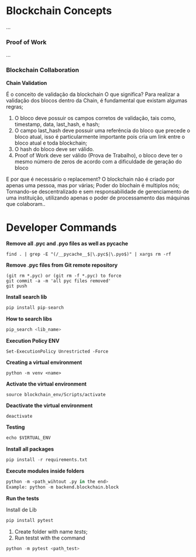 # Blockchain Concepts
...
### Proof of Work
...
### Blockchain Collaboration

**Chain Validation**

É o conceito de validação da blockchain
O que significa?
Para realizar a validação dos blocos dentro da Chain, é fundamental que existam algumas regras;

1. O bloco deve possuir os campos corretos de validação, tais como, timestamp, data, last_hash, e hash;
2. O campo last_hash deve possuir uma referência do bloco que precede o bloco atual, isso é particularmente importante pois cria um link entre o bloco atual e toda blockchain;
3. O hash do bloco deve ser válido.
4. Proof of Work deve ser válido (Prova de Trabalho), o bloco deve ter o mesmo número de zeros de acordo com a dificuldade de geração do bloco


E por que é necessário o replacement?
O blockchain não é criado por apenas uma pessoa, mas por várias; Poder do blochain é multiplos nós; Tornando-se descentralizado e sem responsabilidade de gerenciamento de uma instituição, utilizando apenas o poder de processamento das máquinas que colaboram..
# Developer Commands

**Remove all .pyc and .pyo files as well as __pycache__**
```terminal
find . | grep -E "(/__pycache__$|\.pyc$|\.pyo$)" | xargs rm -rf
```

**Remove .pyc files from Git remote repository**
```terminal
(git rm *.pyc) or (git rm -f *.pyc) to force
git commit -a -m 'all pyc files removed'
git push
```

**Install search lib**
```python
pip install pip-search
```

**How to search libs**
```python
pip_search <lib_name>
```

**Execution Policy ENV**
```terminal
Set-ExecutionPolicy Unrestricted -Force
```

**Creating a virtual environment**
```terminal
python -m venv <name>
```

**Activate the virtual environment**
```terminal
source blockchain_env/Scripts/activate
```

**Deactivate the virtual environment**
```terminal
deactivate
```

**Testing**
```python
echo $VIRTUAL_ENV

```

**Install all packages**

```python
pip install -r requirements.txt
```

**Execute modules inside folders**
```python
python -m <path_wihtout .py in the end>
Example: python -m backend.blockchain.block
```

**Run the tests**

Install de Lib
```python
pip install pytest
```

1. Create folder with name *tests*;
2. Run testst with the command
```python
python -m pytest <path_test>
```

